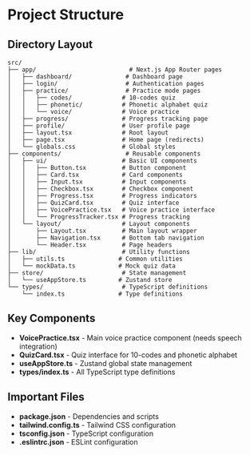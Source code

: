 # Project Structure

## Directory Layout
```
src/
├── app/                          # Next.js App Router pages
│   ├── dashboard/               # Dashboard page
│   ├── login/                   # Authentication pages
│   ├── practice/                # Practice mode pages
│   │   ├── codes/              # 10-codes quiz
│   │   ├── phonetic/           # Phonetic alphabet quiz
│   │   └── voice/              # Voice practice
│   ├── progress/               # Progress tracking page
│   ├── profile/                # User profile page
│   ├── layout.tsx              # Root layout
│   ├── page.tsx                # Home page (redirects)
│   └── globals.css             # Global styles
├── components/                  # Reusable components
│   ├── ui/                     # Basic UI components
│   │   ├── Button.tsx          # Button component
│   │   ├── Card.tsx            # Card components
│   │   ├── Input.tsx           # Input components
│   │   ├── Checkbox.tsx        # Checkbox component
│   │   ├── Progress.tsx        # Progress indicators
│   │   ├── QuizCard.tsx        # Quiz interface
│   │   ├── VoicePractice.tsx   # Voice practice interface
│   │   └── ProgressTracker.tsx # Progress tracking
│   └── layout/                 # Layout components
│       ├── Layout.tsx          # Main layout wrapper
│       ├── Navigation.tsx      # Bottom tab navigation
│       └── Header.tsx          # Page headers
├── lib/                        # Utility functions
│   ├── utils.ts               # Common utilities
│   └── mockData.ts            # Mock quiz data
├── store/                      # State management
│   └── useAppStore.ts         # Zustand store
└── types/                      # TypeScript definitions
    └── index.ts               # Type definitions
```

## Key Components
- **VoicePractice.tsx** - Main voice practice component (needs speech integration)
- **QuizCard.tsx** - Quiz interface for 10-codes and phonetic alphabet
- **useAppStore.ts** - Zustand global state management
- **types/index.ts** - All TypeScript type definitions

## Important Files
- **package.json** - Dependencies and scripts
- **tailwind.config.ts** - Tailwind CSS configuration
- **tsconfig.json** - TypeScript configuration
- **.eslintrc.json** - ESLint configuration